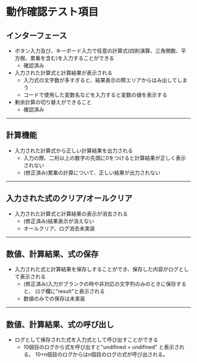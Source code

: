 # 動作確認テスト項目

## インターフェース
- ボタン入力及び、キーボード入力で任意の計算式(四則演算、三角関数、平方根、累乗を含む)を入力することができる
    - 確認済み
- 入力された計算式と計算結果が表示される
    - 入力式の文字数が多すぎると、結果表示の際エリアからはみ出してしまう
    - コードで使用した変数名などを入力すると変数の値を表示する
- 剰余計算の切り替えができること
    - 確認済み
---
## 計算機能
- 入力された計算式から正しい計算結果を出力される
    - 入力の際、二桁以上の数字の先頭に0をつけると計算結果が正しく表示されない
    - (修正済み)累乗の計算について、正しい結果が出力されない
---
## 入力された式のクリア/オールクリア
- 入力された計算式と計算結果の表示が消去される
    - (修正済み)結果表示が消えない
    - オールクリア、ログ消去未実装
---
## 数値、計算結果、式の保存
- 入力された式と計算結果を保存しすることができ、保存した内容がログとして表示される
    - (修正済み)入力がブランクの時や非対応の文字列のみのときに保存すると、
        ログ欄に"result"と表示される
    - 数値のみでの保存は未実装

---
## 数値、計算結果、式の呼び出し
- ログとして保存された式を入力式として呼び出すことができる
    - 10個目のログから式を呼び出すと"undifined = undifined" と表示される。
        10+n個目のログからはn個目のログの式が呼び出される。